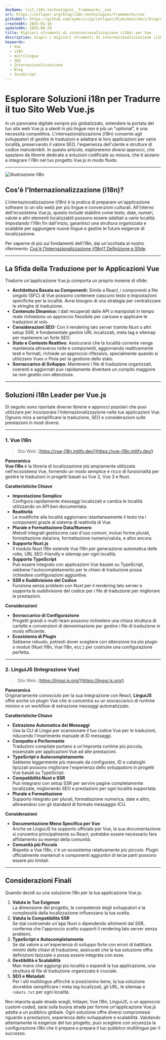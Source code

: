 ```yaml
---
docName: list_i18n_technologies__frameworks__vue
url: https://intlayer.org/blog/i18n-technologies/frameworks/vue
githubUrl: https://github.com/aymericzip/intlayer/blob/main/docs/blog/en/list_i18n_technologies/frameworks/vue.md
createdAt: 2025-01-16
updatedAt: 2025-06-29
title: Migliori strumenti di internazionalizzazione (i18n) per Vue
description: Scopri i migliori strumenti di internazionalizzazione (i18n) per Vue per affrontare i sfide di traduzione, migliorare la ricerca sul web e fornire un'esperienza web globale senza problemi.
keywords:
  - Vue
  - i18n
  - multilingua
  - SEO
  - Internazionalizzazione
  - Blog
  - JavaScript
---
```


# Esplorare Soluzioni i18n per Tradurre il tuo Sito Web Vue.js

In un panorama digitale sempre più globalizzato, estendere la portata del tuo sito web Vue.js a utenti in più lingue non è più un "optional", è una necessità competitiva. L'internazionalizzazione (i18n) consente agli sviluppatori di gestire le traduzioni e adattare le loro applicazioni per varie località, preservando il valore SEO, l'esperienza dell'utente e strutture di codice manutenibili. In questo articolo, esploreremo diversi approcci, che spaziano da librerie dedicate a soluzioni codificate su misura, che ti aiutano a integrare l'i18n nel tuo progetto Vue.js in modo fluido.

---

![illustrazione i18n](https://github.com/aymericzip/intlayer/blob/main/docs/blog/assets/i18n.webp)

## Cos'è l'Internazionalizzazione (i18n)?

L'internazionalizzazione (i18n) è la pratica di preparare un'applicazione software (o un sito web) per più lingue e convenzioni culturali. All'interno dell'ecosistema Vue.js, questo include stabilire come testo, date, numeri, valute e altri elementi localizzabili possono essere adattati a varie località. Impostando l'i18n fin dall'inizio, garantisci una struttura organizzata e scalabile per aggiungere nuove lingue e gestire le future esigenze di localizzazione.

Per saperne di più sui fondamenti dell'i18n, dai un'occhiata al nostro riferimento: [Cos'è l'Internazionalizzazione (i18n)? Definizione e Sfide](https://github.com/aymericzip/intlayer/blob/main/docs/blog/it/what_is_internationalization.md).

---

## La Sfida della Traduzione per le Applicazioni Vue

Tradurre un'applicazione Vue.js comporta un proprio insieme di sfide:

- **Architettura Basata su Componenti:** Simile a React, i componenti a file singolo (SFC) di Vue possono contenere ciascuno testo e impostazioni specifiche per la località. Avrai bisogno di una strategia per centralizzare le stringhe di traduzione.
- **Contenuto Dinamico:** I dati recuperati dalle API o manipolati in tempo reale richiedono un approccio flessibile per caricare e applicare le traduzioni al volo.
- **Considerazioni SEO:** Con il rendering lato server tramite Nuxt o altri setup SSR, è fondamentale gestire URL localizzati, meta tag e sitemap per mantenere un forte SEO.
- **Stato e Contesto Reattivo:** Assicurarsi che la località corrente venga mantenuta attraverso rotte e componenti, aggiornando reattivamente testi e formati, richiede un approccio riflessivo, specialmente quando si utilizzano Vuex o Pinia per la gestione dello stato.
- **Sovraccarico di Sviluppo:** Mantenere i file di traduzione organizzati, coerenti e aggiornati può rapidamente diventare un compito maggiore se non gestito con attenzione.

---

## Soluzioni i18n Leader per Vue.js

Di seguito sono riportate diverse librerie e approcci popolari che puoi utilizzare per incorporare l'internazionalizzazione nelle tue applicazioni Vue. Ognuno mira a semplificare la traduzione, SEO e considerazioni sulle prestazioni in modi diversi.

---

### 1. Vue I18n

> Sito Web: [https://vue-i18n.intlify.dev/](https://vue-i18n.intlify.dev/)

**Panoramica**  
**Vue I18n** è la libreria di localizzazione più ampiamente utilizzata nell'ecosistema Vue, fornendo un modo semplice e ricco di funzionalità per gestire le traduzioni in progetti basati su Vue 2, Vue 3 e Nuxt.

**Caratteristiche Chiave**

- **Impostazione Semplice**  
  Configura rapidamente messaggi localizzati e cambia le località utilizzando un API ben documentata.
- **Reattività**  
  Le modifiche alla località aggiornano istantaneamente il testo tra i componenti grazie al sistema di reattività di Vue.
- **Plurale e Formattazione Data/Numero**  
  Metodi integrati gestiscono casi d'uso comuni, inclusi forme plurali, formattazione data/ora, formattazione numero/valuta, e altro ancora.
- **Supporto Nuxt.js**  
  Il modulo Nuxt I18n estende Vue I18n per generazione automatica delle rotte, URL SEO-friendly e sitemap per ogni località.
- **Supporto TypeScript**  
  Può essere integrato con applicazioni Vue basate su TypeScript, sebbene l'autocompletamento per le chiavi di traduzione possa richiedere configurazioni aggiuntive.
- **SSR e Suddivisione del Codice**  
  Funziona senza problemi con Nuxt per il rendering lato server e supporta la suddivisione del codice per i file di traduzione per migliorare le prestazioni.

**Considerazioni**

- **Sovraccarico di Configurazione**  
  Progetti grandi o multi-team possono richiedere una chiara struttura di cartelle e convenzioni di denominazione per gestire i file di traduzione in modo efficiente.
- **Ecosistema di Plugin**  
  Sebbene robusto, potresti dover scegliere con attenzione tra più plugin o moduli (Nuxt I18n, Vue I18n, ecc.) per costruire una configurazione perfetta.

---

### 2. LinguiJS (Integrazione Vue)

> Sito Web: [https://lingui.js.org/](https://lingui.js.org/)

**Panoramica**  
Originariamente conosciuto per la sua integrazione con React, **LinguiJS** offre anche un plugin Vue che si concentra su un sovraccarico di runtime minimo e un workflow di estrazione messaggi automatizzato.

**Caratteristiche Chiave**

- **Estrazione Automatica dei Messaggi**  
  Usa la CLI di Lingui per scansionare il tuo codice Vue per le traduzioni, riducendo l'inserimento manuale di ID messaggi.
- **Compatto e Performante**  
  Traduzioni compilate portano a un'impronta runtime più piccola, essenziale per applicazioni Vue ad alte prestazioni.
- **TypeScript e Autocompletamento**  
  Sebbene leggermente più manuale da configurare, ID e cataloghi tipizzati possono migliorare l'esperienza dello sviluppatore in progetti Vue basati su TypeScript.
- **Compatibilità Nuxt e SSR**  
  Può integrarsi con setup SSR per servire pagine completamente localizzate, migliorando SEO e prestazioni per ogni località supportata.
- **Plurale e Formattazione**  
  Supporto integrato per plurali, formattazione numerica, date e altro, allineandosi con gli standard di formato messaggio ICU.

**Considerazioni**

- **Documentazione Meno Specifica per Vue**  
  Anche se LinguiJS ha supporto ufficiale per Vue, la sua documentazione si concentra principalmente su React; potrebbe essere necessario fare affidamento su esempi della comunità.
- **Comunità più Piccola**  
  Rispetto a Vue I18n, c'è un ecosistema relativamente più piccolo. Plugin ufficialmente mantenuti e componenti aggiuntivi di terze parti possono essere più limitati.

---

## Considerazioni Finali

Quando decidi su una soluzione i18n per la tua applicazione Vue.js:

1. **Valuta le Tue Esigenze**  
   La dimensione del progetto, le competenze degli sviluppatori e la complessità della localizzazione influenzano la tua scelta.
2. **Valuta la Compatibilità SSR**  
   Se stai costruendo un'app Nuxt o dipendendo altrimenti dal SSR, conferma che l'approccio scelto supporti il rendering lato server senza problemi.
3. **TypeScript e Autocompletamento**  
   Se dai valore a un'esperienza di sviluppo forte con errori di battitura minimi delle chiavi di traduzione, assicurati che la tua soluzione offra definizioni tipizzate o possa essere integrata con esse.
4. **Gestibilità e Scalabilità**  
   Man mano che aggiungi più località o espandi la tua applicazione, una struttura di file di traduzione organizzata è cruciale.
5. **SEO e Metadati**  
   Per i siti multilingue affinché si posizionino bene, la tua soluzione dovrebbe semplificare i meta tag localizzati, gli URL, le sitemap e `robots.txt` per ogni località.

Non importa quale strada scegli, Intlayer, Vue I18n, LinguiJS, o un approccio custom-coded, sarai sulla buona strada per fornire un'applicazione Vue.js adatta a un pubblico globale. Ogni soluzione offre diversi compromessi riguardo a prestazioni, esperienza dello sviluppatore e scalabilità. Valutando attentamente le esigenze del tuo progetto, puoi scegliere con sicurezza la configurazione i18n che ti prepara e prepara il tuo pubblico multilingue per il successo.

